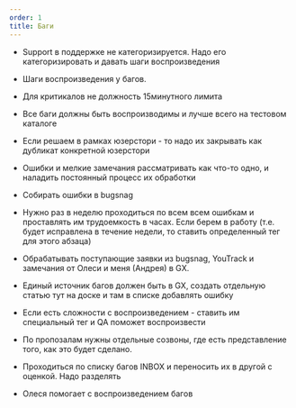 ```yaml
---
order: 1
title: Баги
---
```


-  Support в поддержке не категоризируется. Надо его категоризировать и давать шаги воспроизведения

-  Шаги воспроизведения у багов.

-  Для критикалов не должность 15минутного лимита

-  Все баги должны быть воспроизводимы и лучше всего на тестовом каталоге

-  Если решаем в рамках юзерстори - то надо их закрывать как дубликат конкретной юзерстори

-  Ошибки и мелкие замечания рассматривать как что-то одно, и наладить постоянный процесс их обработки

-  Собирать ошибки в bugsnag

-  Нужно раз в неделю проходиться по всем всем ошибкам и проставлять им трудоемкость в часах. Если берем в работу (т.е. будет исправлена в течение недели, то ставить определенный тег для этого абзаца)

-  Обрабатывать поступающие заявки из  bugsnag, YouTrack и замечания от Олеси и меня (Андрея) в GX.

-  Единый источник багов должен быть в GX, создать отдельную статью тут на доске и там в списке добавлять ошибку

-  Если есть сложности с воспроизведением - ставить им специальный тег и QA поможет воспроизвести

-  По пропозалам нужны отдельные созвоны, где есть представление того, как это будет сделано.

-  Проходиться по списку багов INBOX и переносить их в другой с оценкой. Надо разделять

-  Олеся помогает с воспроизведением багов